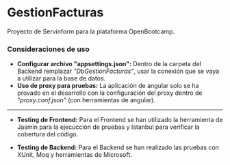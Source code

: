 # GestionFacturas

Proyecto de Servinform para la plataforma OpenBootcamp.

### Consideraciones de uso

- **Configurar archivo "appsettings.json":** Dentro de la carpeta del Backend remplazar *"DbGestionFacturas"*, usar la conexión que se vaya a utilizar para la base de datos.
- **Uso de proxy para pruebas:** La aplicación de angular solo se ha provado en el desarrollo con la configuración del proxy dentro de *"proxy.conf.json"* (con herramientas de angular).

---

- **Testing de Frontend:** Para el Frontend se han utilizado la herramienta de Jasmin para la ejecucción de pruebas y Istanbul para verificar la cobertura del código.

- **Testing de Backend:** Para el Backend se han realizado las pruebas con XUnit, Moq y herramientas de Microsoft.
